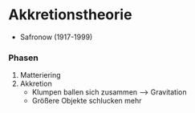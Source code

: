 # Akkretionstheorie

* Safronow (1917-1999)

### Phasen

1. Matteriering
2. Akkretion
	* Klumpen ballen sich zusammen --> Gravitation
	* Größere Objekte schlucken mehr

                                                                                                                                                                                                         
